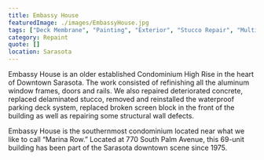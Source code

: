 ```yaml
---
title: Embassy House
featuredImage: ./images/EmbassyHouse.jpg
tags: ["Deck Membrane", "Painting", "Exterior", "Stucco Repair", "Multi-Unit Residential"]
category: Repaint
quote: []
location: Sarasota
---
```

Embassy House is an older established Condominium High Rise in the heart of
Downtown Sarasota.  The work consisted of refinishing all the aluminum window
frames, doors and rails.  We also repaired deteriorated concrete, replaced
delaminated stucco, removed and reinstalled the waterproof parking deck system,
replaced broken screen block in the front of the building as well as repairing
some structural wall defects.

Embassy House is the southernmost condominium located near what we like to call
“Marina Row.” Located at 770 South Palm Avenue, this 69-unit building has been
part of the Sarasota downtown scene since 1975.
